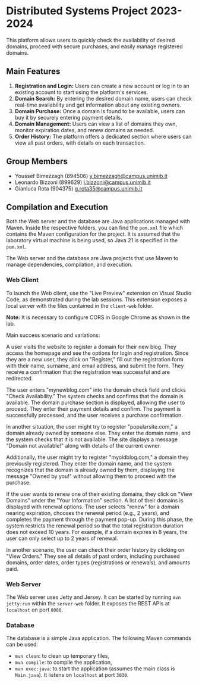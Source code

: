 # Distributed Systems Project 2023-2024

This platform allows users to quickly check the availability of desired domains, proceed with secure purchases, and easily manage registered domains.

## Main Features

1. **Registration and Login:** Users can create a new account or log in to an existing account to start using the platform's services.
2. **Domain Search:** By entering the desired domain name, users can check real-time availability and get information about any existing owners.
3. **Domain Purchase:** Once a domain is found to be available, users can buy it by securely entering payment details.
4. **Domain Management:** Users can view a list of domains they own, monitor expiration dates, and renew domains as needed.
5. **Order History:** The platform offers a dedicated section where users can view all past orders, with details on each transaction.

## Group Members

* Youssef Bimezzagh (894506) <y.bimezzagh@campus.unimib.it>
* Leonardo Bizzoni (899629) <l.bizzoni@campus.unimib.it>
* Gianluca Rota (904375) <g.rota35@campus.unimib.it>

## Compilation and Execution

Both the Web server and the database are Java applications managed with Maven. Inside the respective folders, you can find the `pom.xml` file which contains the Maven configuration for the project. It is assumed that the laboratory virtual machine is being used, so Java 21 is specified in the `pom.xml`.

The Web server and the database are Java projects that use Maven to manage dependencies, compilation, and execution.

### Web Client

To launch the Web client, use the "Live Preview" extension on Visual Studio Code, as demonstrated during the lab sessions. This extension exposes a local server with the files contained in the `client-web` folder.

**Note:** It is necessary to configure CORS in Google Chrome as shown in the lab.

Main success scenario and variations:

A user visits the website to register a domain for their new blog. They access the homepage and see the options for login and registration. Since they are a new user, they click on "Register," fill out the registration form with their name, surname, and email address, and submit the form. They receive a confirmation that the registration was successful and are redirected.

The user enters "mynewblog.com" into the domain check field and clicks "Check Availability." The system checks and confirms that the domain is available. The domain purchase section is displayed, allowing the user to proceed. They enter their payment details and confirm. The payment is successfully processed, and the user receives a purchase confirmation.

In another situation, the user might try to register "popularsite.com," a domain already owned by someone else. They enter the domain name, and the system checks that it is not available. The site displays a message "Domain not available!" along with details of the current owner.

Additionally, the user might try to register "myoldblog.com," a domain they previously registered. They enter the domain name, and the system recognizes that the domain is already owned by them, displaying the message "Owned by you!" without allowing them to proceed with the purchase.

If the user wants to renew one of their existing domains, they click on "View Domains" under the "Your Information" section. A list of their domains is displayed with renewal options. The user selects "renew" for a domain nearing expiration, chooses the renewal period (e.g., 2 years), and completes the payment through the payment pop-up. During this phase, the system restricts the renewal period so that the total registration duration does not exceed 10 years. For example, if a domain expires in 8 years, the user can only select up to 2 years of renewal.

In another scenario, the user can check their order history by clicking on "View Orders." They see all details of past orders, including purchased domains, order dates, order types (registrations or renewals), and amounts paid.

### Web Server

The Web server uses Jetty and Jersey. It can be started by running `mvn jetty:run` within the `server-web` folder. It exposes the REST APIs at `localhost` on port `8080`.

### Database

The database is a simple Java application. The following Maven commands can be used:

* `mvn clean`: to clean up temporary files,
* `mvn compile`: to compile the application,
* `mvn exec:java`: to start the application (assumes the main class is `Main.java`). It listens on `localhost` at port `3030`.
